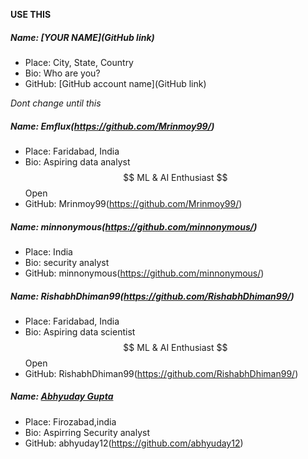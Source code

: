 __USE THIS__
##### Name: [YOUR NAME](GitHub link)

- Place: City, State, Country
- Bio: Who are you?
- GitHub: [GitHub account name](GitHub link)

_Dont change until this_


##### Name: Emflux(https://github.com/Mrinmoy99/)

- Place: Faridabad, India
- Bio: Aspiring data analyst $$ ML & AI Enthusiast $$ Open
- GitHub: Mrinmoy99(https://github.com/Mrinmoy99/)

##### Name: minnonymous(https://github.com/minnonymous/)

- Place: India
- Bio: security analyst
- GitHub: minnonymous(https://github.com/minnonymous/)

##### Name: RishabhDhiman99(https://github.com/RishabhDhiman99/)

- Place: Faridabad, India
- Bio: Aspiring data scientist $$ ML & AI Enthusiast $$ Open
- GitHub: RishabhDhiman99(https://github.com/RishabhDhiman99/)

##### Name: [Abhyuday Gupta](https://github.com/abhyuday12)

- Place: Firozabad,india
- Bio: Aspirring Security analyst
- GitHub: abhyuday12(https://github.com/abhyuday12)

